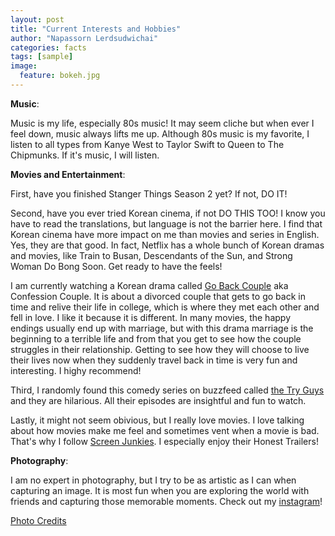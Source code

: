 ```yaml
---
layout: post
title: "Current Interests and Hobbies"
author: "Napassorn Lerdsudwichai"
categories: facts
tags: [sample]
image:
  feature: bokeh.jpg
---
```


**Music**:  

Music is my life, especially 80s music! It may seem cliche but when ever I feel down, music always lifts me up. Although 80s music is 
my favorite, I listen to all types from Kanye West to Taylor Swift to Queen to The Chipmunks. If it's music, I will listen.  

**Movies and Entertainment**:  

First, have you finished Stanger Things Season 2 yet? If not, DO IT!  

Second, have you ever tried Korean cinema, if not DO THIS TOO! I know you have to read the translations, but language is not the barrier here. I find that Korean cinema have more impact on me than movies and series in English. Yes, they are that good. In fact, Netflix has a whole bunch of Korean dramas and movies, like Train to Busan, Descendants of the Sun, and Strong Woman Do Bong Soon. Get ready to have the feels!       

I am currently watching a Korean drama called [Go Back Couple](http://asianwiki.com/Go_Back_Couple) aka Confession Couple. It is about a divorced couple that gets to go back in time and relive their life in college, which is where they met each other and fell in love. I like it because it is different. In many movies, the happy endings usually end up with marriage, but with this drama marriage is the beginning to a terrible life and from that you get to see how the couple struggles in their relationship. Getting to see how they will choose to live their lives now when they suddenly travel back in time is very fun and interesting. I highy recommend!   

Third, I randomly found this comedy series on buzzfeed called [the Try Guys](https://www.buzzfeed.com/tryguys) and they are hilarious. All their episodes are insightful and fun to watch.   

Lastly, it might not seem obivious, but I really love movies. I love talking about how movies make me feel and sometimes vent when a movie is bad. That's why I follow [Screen Junkies](http://www.screenjunkies.com/). I especially enjoy their Honest Trailers!   

**Photography**:  

I am no expert in photography, but I try to be as artistic as I can when capturing an image. It is most fun when you are exploring the world with friends and capturing those memorable moments. Check out my [instagram](https://www.instagram.com/napassor.n/)!     

[Photo Credits](http://www.neoisgreat.com/culture.htm)
